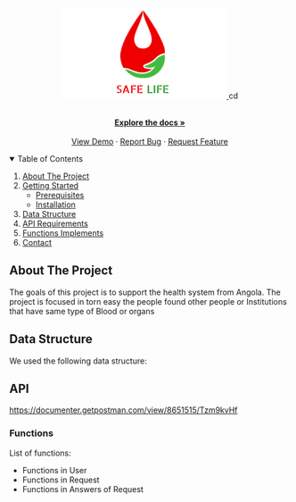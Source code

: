 
<!-- PROJECT LOGO -->
<br />

<p align="center">
  <a href="#">
    <img src="./logo.png" alt="Logo" >
  </a>cd

  <p align="center">
    <br />
    <a href="#"><strong>Explore the docs »</strong></a>
    <br />
    <br />
    <a href="#">View Demo</a>
    ·
    <a href="#">Report Bug</a>
    ·
    <a href="#">Request Feature</a>
  </p>
</p>

<details open="open">
  <summary>Table of Contents</summary>
  <ol>
    <li>
      <a href="#about-the-project">About The Project</a>
    </li>
    <li>
      <a href="#getting-started">Getting Started</a>
      <ul>
        <li><a href="#prerequisites">Prerequisites</a></li>
        <li><a href="#installation">Installation</a></li>
      </ul>
    </li>
    <li><a href="#data_structure">Data Structure</a></li>
    <li><a href="#Requirements">API Requirements</a></li>
    <li><a href="#functions">Functions Implements</a></li>
    <li><a href="#contact">Contact</a></li>
  </ol>
</details>

## About The Project

The goals of this project is to support the health system from Angola.
The project is focused in torn easy the people found other people or Institutions that have same type of Blood or organs

## Data Structure

We used the following data structure:
<p align="center">
  <a href="#">
  </a>
</p>

## API
https://documenter.getpostman.com/view/8651515/Tzm9kvHf

### Functions

List of functions:
* Functions in User
* Functions in Request
* Functions in Answers of Request

<!-- MARKDOWN LINKS & IMAGES -->
<!-- https://www.markdownguide.org/basic-syntax/#reference-style-links -->
